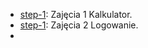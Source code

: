 - [step-1](https://github.com/Yareme/PAW_LAB/tree/Zajęcia-1---kalkulator): Zajęcia 1 Kalkulator.
- [step-1](https://github.com/Yareme/PAW_LAB/tree/Zajęcia-2.-Logowanie): Zajęcia 2 Logowanie.
- 
